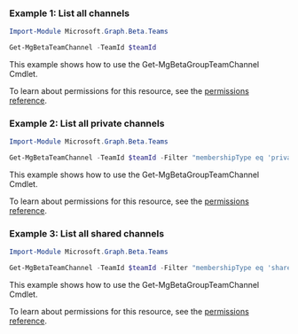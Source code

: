 ### Example 1: List all channels

```powershell
Import-Module Microsoft.Graph.Beta.Teams

Get-MgBetaTeamChannel -TeamId $teamId
```
This example shows how to use the Get-MgBetaGroupTeamChannel Cmdlet.

To learn about permissions for this resource, see the [permissions reference](/graph/permissions-reference).

### Example 2: List all private channels

```powershell
Import-Module Microsoft.Graph.Beta.Teams

Get-MgBetaTeamChannel -TeamId $teamId -Filter "membershipType eq 'private'"
```
This example shows how to use the Get-MgBetaGroupTeamChannel Cmdlet.

To learn about permissions for this resource, see the [permissions reference](/graph/permissions-reference).

### Example 3: List all shared channels

```powershell
Import-Module Microsoft.Graph.Beta.Teams

Get-MgBetaTeamChannel -TeamId $teamId -Filter "membershipType eq 'shared'"
```
This example shows how to use the Get-MgBetaGroupTeamChannel Cmdlet.

To learn about permissions for this resource, see the [permissions reference](/graph/permissions-reference).

